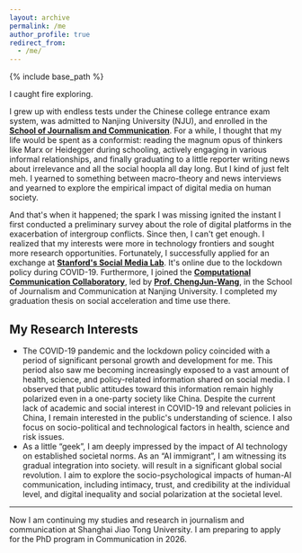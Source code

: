 ```yaml
---
layout: archive
permalink: /me
author_profile: true
redirect_from: 
  - /me/
---
```

{% include base_path %}

I caught fire exploring. 

I grew up with endless tests under the Chinese college entrance exam system, was admitted to Nanjing University (NJU), and enrolled in the **[School of Journalism and Communication](https://jc.nju.edu.cn/)**. For a while, I thought that my life would be spent as a conformist: reading the magnum opus of thinkers like Marx or Heidegger during schooling, actively engaging in various informal relationships, and finally graduating to a little reporter writing news about irrelevance and all the social hoopla all day long. But I kind of just felt meh. I yearned to something between macro-theory and news interviews and yearned to explore the empirical impact of digital media on human society. 

And that's when it happened; the spark I was missing ignited the instant I first conducted a preliminary survey about the role of digital platforms in the exacerbation of intergroup conflicts. Since then, I can't get enough. I realized that my interests were more in technology frontiers and sought more research opportunities. Fortunately, I successfully applied for an exchange at **[Stanford's Social Media Lab](https://sml.stanford.edu/)**. It's online due to the lockdown policy during COVID-19. Furthermore, I joined the **[Computational Communication Collaboratory](https://chengjun.github.io/socrateslab/)**, led by **[Prof. ChengJun-Wang](https://chengjunwang.com/)**, in the School of Journalism and Communication at Nanjing University. I completed my graduation thesis on social acceleration and time use there.


My Research Interests
------
- The COVID-19 pandemic and the lockdown policy coincided with a period of significant personal growth and development for me. This period also saw me becoming increasingly exposed to a vast amount of health, science, and policy-related information shared on social media. I observed that public attitudes toward this information remain highly polarized even in a one-party society like China. Despite the current lack of academic and social interest in COVID-19 and relevant policies in China, I remain interested in the public's understanding of science. I also focus on socio-political and technological factors in health, science and risk issues.
- As a little “geek”, I am deeply impressed by the impact of AI technology on established societal norms. As an “AI immigrant”, I am witnessing its gradual integration into society. will result in a significant global social revolution. I aim to explore the socio-psychological impacts of human-AI communication, including intimacy, trust, and credibility at the individual level, and digital inequality and social polarization at the societal level.

***

Now I am continuing my studies and research in journalism and communication at Shanghai Jiao Tong University. I am preparing to apply for the PhD program in Communication in 2026.

